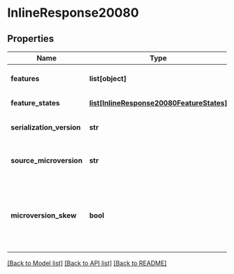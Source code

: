 # InlineResponse20080

## Properties
Name | Type | Description | Notes
------------ | ------------- | ------------- | -------------
**features** | **list[object]** | The modified features after updates have been applied | [optional] 
**feature_states** | [**list[InlineResponse20080FeatureStates]**](InlineResponse20080FeatureStates.md) | The states of the modified features | [optional] 
**serialization_version** | **str** | The version of the serialization protocol for the response | [optional] 
**source_microversion** | **str** | The document microversion from which the feature was extracted | [optional] 
**microversion_skew** | **bool** | Set to true if the part studio element had changed since the     sourceMicroversion specified on input.  Applicable only if rejectMicroversionSkew was not set to true | [optional] 

[[Back to Model list]](../README.md#documentation-for-models) [[Back to API list]](../README.md#documentation-for-api-endpoints) [[Back to README]](../README.md)


